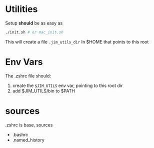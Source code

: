 # Utilities

Setup **should** be as easy as 

```bash
./init.sh # or mac_init.sh
```

This will create a file `.jim_utils_dir`
In $HOME that points to this root

# Env Vars

The .zshrc file should:
1. create the `$JIM_UTILS` env var, pointing to this root dir
2. add $JIM_UTILS/bin to $PATH

# sources

.zshrc is base, sources
* .bashrc
* .named_history
